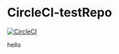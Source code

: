 # CircleCI-testRepo


[![CircleCI](https://circleci.com/gh/nischithbm/CircleCI-testRepo/tree/master.svg?style=svg)](https://circleci.com/gh/nischithbm/CircleCI-testRepo/tree/master)

hello
